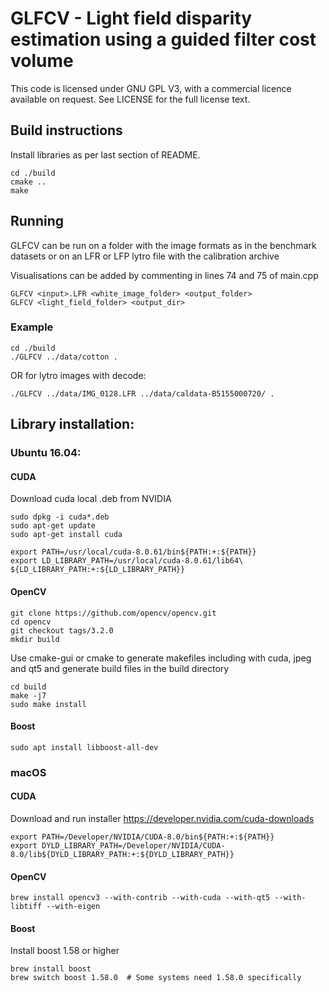# GLFCV - Light field disparity estimation using a guided filter cost volume

This code is licensed under GNU GPL V3, with a commercial licence available on request.
See LICENSE for the full license text.

## Build instructions
Install libraries as per last section of README.

```
cd ./build
cmake ..
make
```

## Running

GLFCV can be run on a folder with the image formats as in the benchmark datasets
or on an LFR or LFP lytro file with the calibration archive

Visualisations can be added by commenting in lines 74 and 75 of main.cpp

```
GLFCV <input>.LFR <white_image_folder> <output_folder>
GLFCV <light_field_folder> <output_dir>
```


### Example
```
cd ./build
./GLFCV ../data/cotton .
```
OR for lytro images with decode:
```
./GLFCV ../data/IMG_0128.LFR ../data/caldata-B5155000720/ .
```


## Library installation:

### Ubuntu 16.04:

#### CUDA
Download cuda local .deb from NVIDIA
```
sudo dpkg -i cuda*.deb
sudo apt-get update
sudo apt-get install cuda

export PATH=/usr/local/cuda-8.0.61/bin${PATH:+:${PATH}}
export LD_LIBRARY_PATH=/usr/local/cuda-8.0.61/lib64\ ${LD_LIBRARY_PATH:+:${LD_LIBRARY_PATH}}
```
#### OpenCV
```
git clone https://github.com/opencv/opencv.git
cd opencv
git checkout tags/3.2.0
mkdir build
```
Use cmake-gui or cmake to generate makefiles including with cuda, jpeg and qt5 and generate build files in the build directory
```
cd build
make -j7
sudo make install
```

#### Boost
```
sudo apt install libboost-all-dev
```

### macOS
#### CUDA
Download and run installer https://developer.nvidia.com/cuda-downloads
```
export PATH=/Developer/NVIDIA/CUDA-8.0/bin${PATH:+:${PATH}}
export DYLD_LIBRARY_PATH=/Developer/NVIDIA/CUDA-8.0/lib${DYLD_LIBRARY_PATH:+:${DYLD_LIBRARY_PATH}}
```

#### OpenCV
```
brew install opencv3 --with-contrib --with-cuda --with-qt5 --with-libtiff --with-eigen
```

#### Boost
Install boost 1.58 or higher
```
brew install boost
brew switch boost 1.58.0  # Some systems need 1.58.0 specifically
```
